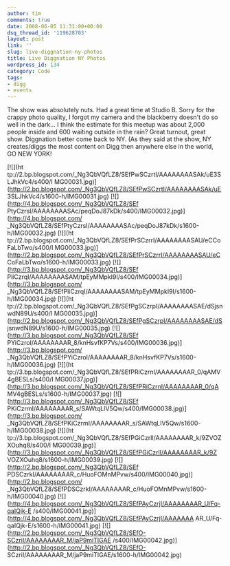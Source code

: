 ```yaml
---
author: tim
comments: true
date: 2008-06-05 11:31:00+00:00
dsq_thread_id: '119628703'
layout: post
link: ''
slug: live-diggnation-ny-photos
title: Live Diggnation NY Photos
wordpress_id: 134
category: Code
tags:
- digg
- events
---
```


The show was absolutely nuts. Had a great time at Studio B. Sorry for the
crappy photo quality, I forgot my camera and the blackberry doesn't do so well
in the dark... I think the estimate for this meetup was about 2,000 people
inside and 600 waiting outside in the rain? Great turnout, great show.
Diggnation better come back to NY. (As they said at the show, NY creates/diggs
the most content on Digg then anywhere else in the world, GO NEW YORK! 

[![](ht
tp://2.bp.blogspot.com/_Ng3QbVQfLZ8/SEfPwSCzrtI/AAAAAAAASAk/uE3SLJhkVc4/s400/I
MG00031.jpg)](http://2.bp.blogspot.com/_Ng3QbVQfLZ8/SEfPwSCzrtI/AAAAAAAASAk/uE
3SLJhkVc4/s1600-h/IMG00031.jpg) [![](http://4.bp.blogspot.com/_Ng3QbVQfLZ8/SEf
PtyCzrsI/AAAAAAAASAc/peqDoJ87kDk/s400/IMG00032.jpg)](http://4.bp.blogspot.com/
_Ng3QbVQfLZ8/SEfPtyCzrsI/AAAAAAAASAc/peqDoJ87kDk/s1600-h/IMG00032.jpg) [![](ht
tp://2.bp.blogspot.com/_Ng3QbVQfLZ8/SEfPrSCzrrI/AAAAAAAASAU/eCCoFaLbTwo/s400/I
MG00033.jpg)](http://2.bp.blogspot.com/_Ng3QbVQfLZ8/SEfPrSCzrrI/AAAAAAAASAU/eC
CoFaLbTwo/s1600-h/IMG00033.jpg) [![](http://3.bp.blogspot.com/_Ng3QbVQfLZ8/SEf
PliCzrqI/AAAAAAAASAM/tpEyMMpkI9I/s400/IMG00034.jpg)](http://3.bp.blogspot.com/
_Ng3QbVQfLZ8/SEfPliCzrqI/AAAAAAAASAM/tpEyMMpkI9I/s1600-h/IMG00034.jpg) [![](ht
tp://2.bp.blogspot.com/_Ng3QbVQfLZ8/SEfPgSCzrpI/AAAAAAAASAE/dSjsnwdN89U/s400/I
MG00035.jpg)](http://2.bp.blogspot.com/_Ng3QbVQfLZ8/SEfPgSCzrpI/AAAAAAAASAE/dS
jsnwdN89U/s1600-h/IMG00035.jpg) [![](http://3.bp.blogspot.com/_Ng3QbVQfLZ8/SEf
PYiCzroI/AAAAAAAAR_8/knHsvfKP7Vs/s400/IMG00036.jpg)](http://3.bp.blogspot.com/
_Ng3QbVQfLZ8/SEfPYiCzroI/AAAAAAAAR_8/knHsvfKP7Vs/s1600-h/IMG00036.jpg) [![](ht
tp://3.bp.blogspot.com/_Ng3QbVQfLZ8/SEfPRiCzrnI/AAAAAAAAR_0/qAMV4gBESLs/s400/I
MG00037.jpg)](http://3.bp.blogspot.com/_Ng3QbVQfLZ8/SEfPRiCzrnI/AAAAAAAAR_0/qA
MV4gBESLs/s1600-h/IMG00037.jpg) [![](http://3.bp.blogspot.com/_Ng3QbVQfLZ8/SEf
PKiCzrmI/AAAAAAAAR_s/SAWtqLlV5Qw/s400/IMG00038.jpg)](http://3.bp.blogspot.com/
_Ng3QbVQfLZ8/SEfPKiCzrmI/AAAAAAAAR_s/SAWtqLlV5Qw/s1600-h/IMG00038.jpg) [![](ht
tp://3.bp.blogspot.com/_Ng3QbVQfLZ8/SEfPGiCzrlI/AAAAAAAAR_k/9ZVOZXOuhq8/s400/I
MG00039.jpg)](http://3.bp.blogspot.com/_Ng3QbVQfLZ8/SEfPGiCzrlI/AAAAAAAAR_k/9Z
VOZXOuhq8/s1600-h/IMG00039.jpg) [![](http://2.bp.blogspot.com/_Ng3QbVQfLZ8/SEf
PDSCzrkI/AAAAAAAAR_c/HuoFOMnMPvw/s400/IMG00040.jpg)](http://2.bp.blogspot.com/
_Ng3QbVQfLZ8/SEfPDSCzrkI/AAAAAAAAR_c/HuoFOMnMPvw/s1600-h/IMG00040.jpg)
[![](http://4.bp.blogspot.com/_Ng3QbVQfLZ8/SEfPAyCzrjI/AAAAAAAAR_U/Fq-qaIQjk-E
/s400/IMG00041.jpg)](http://4.bp.blogspot.com/_Ng3QbVQfLZ8/SEfPAyCzrjI/AAAAAAA
AR_U/Fq-qaIQjk-E/s1600-h/IMG00041.jpg)
[![](http://2.bp.blogspot.com/_Ng3QbVQfLZ8/SEfO-SCzriI/AAAAAAAAR_M/jaP9miTIGAE
/s400/IMG00042.jpg)](http://2.bp.blogspot.com/_Ng3QbVQfLZ8/SEfO-
SCzriI/AAAAAAAAR_M/jaP9miTIGAE/s1600-h/IMG00042.jpg)